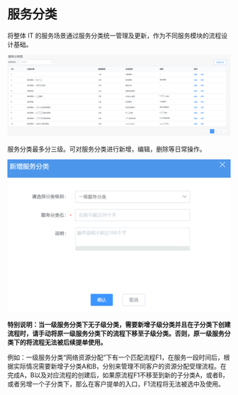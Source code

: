 # 服务分类

将整体 IT 的服务场景通过服务分类统一管理及更新，作为不同服务模块的流程设计基础。

![-w2020](../assets/19.gif)

服务分类最多分三级。可对服务分类进行新增，编辑，删除等日常操作。

![-w2020](../assets/20.gif)

**特别说明：当一级服务分类下无子级分类，需要新增子级分类并且在子分类下创建流程时，请手动将原一级服务分类下的流程下移至子级分类。否则，原一级服务分类下的将流程无法被后续提单使用。**

例如：一级服务分类“网络资源分配”下有一个匹配流程F1，在服务一段时间后，根据实际情况需要新增子分类A和B，分别来管理不同客户的资源分配受理流程。在完成A，B以及对应流程的创建后，如果原流程F1不移至到新的子分类A，或者B，或者另增一个子分类下，那么在客户提单的入口，F1流程将无法被选中及使用。
